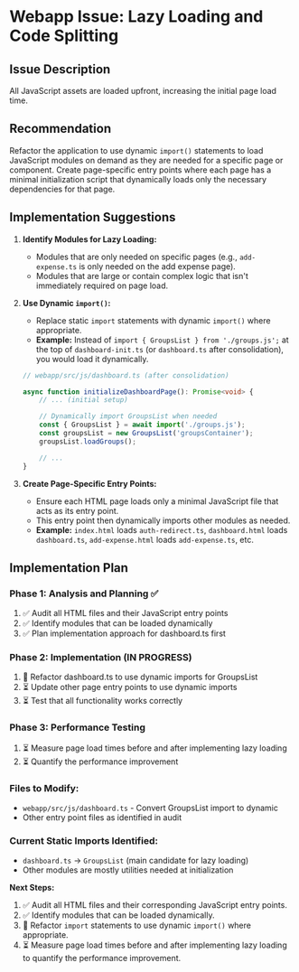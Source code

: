 # Webapp Issue: Lazy Loading and Code Splitting

## Issue Description

All JavaScript assets are loaded upfront, increasing the initial page load time.

## Recommendation

Refactor the application to use dynamic `import()` statements to load JavaScript modules on demand as they are needed for a specific page or component. Create page-specific entry points where each page has a minimal initialization script that dynamically loads only the necessary dependencies for that page.

## Implementation Suggestions

1.  **Identify Modules for Lazy Loading:**
    *   Modules that are only needed on specific pages (e.g., `add-expense.ts` is only needed on the add expense page).
    *   Modules that are large or contain complex logic that isn't immediately required on page load.

2.  **Use Dynamic `import()`:**
    *   Replace static `import` statements with dynamic `import()` where appropriate.
    *   **Example:** Instead of `import { GroupsList } from './groups.js';` at the top of `dashboard-init.ts` (or `dashboard.ts` after consolidation), you would load it dynamically.

    ```typescript
    // webapp/src/js/dashboard.ts (after consolidation)

    async function initializeDashboardPage(): Promise<void> {
        // ... (initial setup)

        // Dynamically import GroupsList when needed
        const { GroupsList } = await import('./groups.js');
        const groupsList = new GroupsList('groupsContainer');
        groupsList.loadGroups();

        // ...
    }
    ```

3.  **Create Page-Specific Entry Points:**
    *   Ensure each HTML page loads only a minimal JavaScript file that acts as its entry point.
    *   This entry point then dynamically imports other modules as needed.
    *   **Example:** `index.html` loads `auth-redirect.ts`, `dashboard.html` loads `dashboard.ts`, `add-expense.html` loads `add-expense.ts`, etc.

## Implementation Plan

### Phase 1: Analysis and Planning ✅
1. ✅ Audit all HTML files and their JavaScript entry points
2. ✅ Identify modules that can be loaded dynamically  
3. ✅ Plan implementation approach for dashboard.ts first

### Phase 2: Implementation (IN PROGRESS)
1. 🔄 Refactor dashboard.ts to use dynamic imports for GroupsList
2. ⏳ Update other page entry points to use dynamic imports
3. ⏳ Test that all functionality works correctly

### Phase 3: Performance Testing
1. ⏳ Measure page load times before and after implementing lazy loading
2. ⏳ Quantify the performance improvement

### Files to Modify:
- `webapp/src/js/dashboard.ts` - Convert GroupsList import to dynamic
- Other entry point files as identified in audit

### Current Static Imports Identified:
- `dashboard.ts` → `GroupsList` (main candidate for lazy loading)
- Other modules are mostly utilities needed at initialization

**Next Steps:**
1. ✅ Audit all HTML files and their corresponding JavaScript entry points.
2. ✅ Identify modules that can be loaded dynamically.
3. 🔄 Refactor `import` statements to use dynamic `import()` where appropriate.
4. ⏳ Measure page load times before and after implementing lazy loading to quantify the performance improvement.
